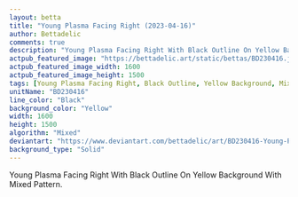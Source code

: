 ```yaml
---
layout: betta
title: "Young Plasma Facing Right (2023-04-16)"
author: Bettadelic
comments: true
description: "Young Plasma Facing Right With Black Outline On Yellow Background With Mixed Pattern."
actpub_featured_image: "https://bettadelic.art/static/bettas/BD230416.jpg"
actpub_featured_image_width: 1600
actpub_featured_image_height: 1500
tags: [Young Plasma Facing Right, Black Outline, Yellow Background, Mixed Pattern, April 2023, Solid Background Pattern]
unitName: "BD230416"
line_color: "Black"
background_color: "Yellow"
width: 1600
height: 1500
algorithm: "Mixed"
deviantart: "https://www.deviantart.com/bettadelic/art/BD230416-Young-Plasma-Facing-Right-2023-04-16-958427340"
background_type: "Solid"
---
```


Young Plasma Facing Right With Black Outline On Yellow Background With Mixed Pattern.
